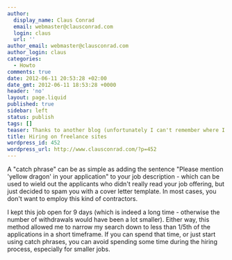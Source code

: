```yaml
---
author:
  display_name: Claus Conrad
  email: webmaster@clausconrad.com
  login: claus
  url: ''
author_email: webmaster@clausconrad.com
author_login: claus
categories:
  - Howto
comments: true
date: 2012-06-11 20:53:28 +02:00
date_gmt: 2012-06-11 18:53:28 +0000
header: 'no'
layout: page.liquid
published: true
sidebar: left
status: publish
tags: []
teaser: Thanks to another blog (unfortunately I can't remember where I read it) I have begun asking for "catch phrases" in job offerings on freelance sites.
title: Hiring on freelance sites
wordpress_id: 452
wordpress_url: http://www.clausconrad.com/?p=452
---
```

A "catch phrase" can be as simple as adding the sentence "Please mention 'yellow dragon' in your application" to your job description - which can be used to wield out the applicants who didn't really read your job offering, but just decided to spam you with a cover letter template. In most cases, you don't want to employ this kind of contractors.

I kept this job open for 9 days (which is indeed a long time - otherwise the number of withdrawals would have been a lot smaller). Either way, this method allowed me to narrow my search down to less than 1/5th of the applications in a short timeframe. If you can spend that time, or just start using catch phrases, you can avoid spending some time during the hiring process, especially for smaller jobs.
